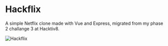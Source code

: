 # Hackflix
A simple Netflix clone made with Vue and Express, migrated from my phase 2 challange 3 at Hacktiv8.

![Hackflix](https://i.postimg.cc/vTzJ5Rwv/Screenshot-from-2023-03-11-19-15-06.png)